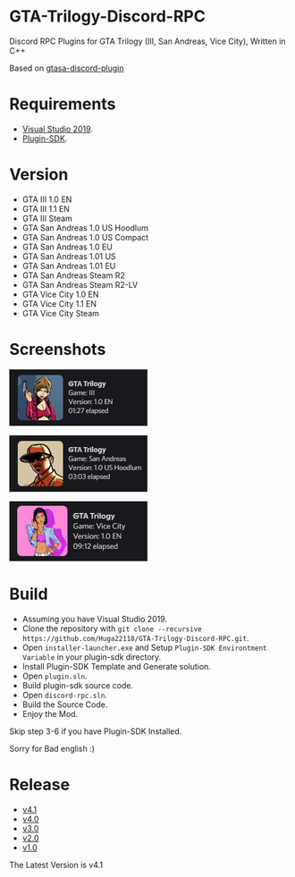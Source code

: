 # GTA-Trilogy-Discord-RPC
Discord RPC Plugins for GTA Trilogy (III, San Andreas, Vice City), Written in C++

Based on [gtasa-discord-plugin](https://github.com/Brunoo16/gtasa-discord-plugin)

# Requirements
- [Visual Studio 2019](https://download.visualstudio.microsoft.com/download/pr/b763973d-da6e-4025-834d-d8bc48e7d37f/9b7780b6641ceb4e62c0578d59eb3dbebeda8f5a3474ed253316b0b004d2466e/vs_Community.exe).
- [Plugin-SDK](https://github.com/DK22Pac/plugin-sdk).

# Version
- GTA III 1.0 EN
- GTA III 1.1 EN
- GTA III Steam
- GTA San Andreas 1.0 US Hoodlum
- GTA San Andreas 1.0 US Compact
- GTA San Andreas 1.0 EU 
- GTA San Andreas 1.01 US
- GTA San Andreas 1.01 EU
- GTA San Andreas Steam R2
- GTA San Andreas Steam R2-LV
- GTA Vice City 1.0 EN
- GTA Vice City 1.1 EN
- GTA Vice City Steam

# Screenshots
![iii](https://github.com/Huga22118/GTA-Discord-RPC/blob/main/iii.png)

![sa](https://github.com/Huga22118/GTA-Discord-RPC/blob/main/sa.png)

![vc](https://github.com/Huga22118/GTA-Discord-RPC/blob/main/vc.png)

# Build
- Assuming you have Visual Studio 2019.
- Clone the repository with `git clone --recursive https://github.com/Huga22118/GTA-Trilogy-Discord-RPC.git`.
- Open `installer-launcher.exe` and Setup `Plugin-SDK Environtment Variable` in your plugin-sdk directory.
- Install Plugin-SDK Template and Generate solution.
- Open `plugin.sln`.
- Build plugin-sdk source code.
- Open `discord-rpc.sln`.
- Build the Source Code.
- Enjoy the Mod.

Skip step 3-6 if you have Plugin-SDK Installed.

Sorry for Bad english :)

# Release
- [v4.1](https://github.com/Huga22118/GTA-Discord-RPC/releases/tag/v4.1)
- [v4.0](https://github.com/Huga22118/GTA-Discord-RPC/releases/tag/v4.0)
- [v3.0](https://github.com/Huga22118/GTA-Discord-RPC/releases/tag/v3.0)
- [v2.0](https://github.com/Huga22118/GTA-Discord-RPC/releases/tag/v2.0)
- [v1.0](https://github.com/Huga22118/GTA-Discord-RPC/releases/tag/v1.0)

The Latest Version is v4.1




